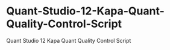 # Quant-Studio-12-Kapa-Quant-Quality-Control-Script
Quant Studio 12 Kapa Quant Quality Control Script
